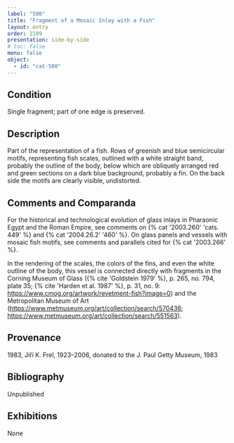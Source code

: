 ```yaml
---
label: "500"
title: "Fragment of a Mosaic Inlay with a Fish"
layout: entry
order: 2109
presentation: side-by-side
# toc: false
menu: false
object:
  - id: "cat-500"
---
```


## Condition

Single fragment; part of one edge is preserved.

## Description

Part of the representation of a fish. Rows of greenish and blue semicircular motifs, representing fish scales, outlined with a white straight band, probably the outline of the body, below which are obliquely arranged red and green sections on a dark blue background, probably a fin. On the back side the motifs are clearly visible, undistorted.

## Comments and Comparanda

For the historical and technological evolution of glass inlays in Pharaonic Egypt and the Roman Empire, see comments on {% cat '2003.260' 'cats. 449' %} and {% cat '2004.26.2' '460' %}. On glass panels and vessels with mosaic fish motifs, see comments and parallels cited for {% cat '2003.266' %}.

In the rendering of the scales, the colors of the fins, and even the white outline of the body, this vessel is connected directly with fragments in the Corning Museum of Glass ({% cite 'Goldstein 1979' %}, p. 265, no. 794, plate 35; {% cite 'Harden et al. 1987' %}, p. 31, no. 9: https://www.cmog.org/artwork/revetment-fish?image=0) and the Metropolitan Museum of Art (<https://www.metmuseum.org/art/collection/search/570436>; <https://www.metmuseum.org/art/collection/search/551563>).

## Provenance

1983, Jiří K. Frel, 1923–2006, donated to the J. Paul Getty Museum, 1983

## Bibliography

Unpublished

## Exhibitions

None
